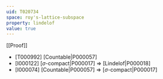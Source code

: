 ```yaml
---
uid: T020734
space: roy's-lattice-subspace
property: lindelof
value: true
---
```

[[Proof]]

* [T000992] [Countable|P000057]
* [I000122] [$\sigma$-compact|P000017] => [Lindelof|P000018]
* [I000074] [Countable|P000057] => [$\sigma$-compact|P000017]

